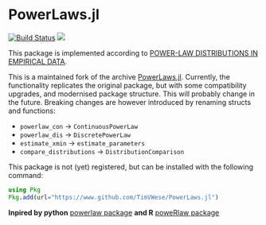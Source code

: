 # PowerLaws.jl

[![Build Status](https://github.com/TimVWese/PowerLaws.jl/actions/workflows/CI.yml/badge.svg?branch=master)](https://github.com/TimVWese/PowerLaws.jl/actions/workflows/CI.yml?query=branch%3Amaster)
[![](https://img.shields.io/badge/docs-dev-blue.svg)](https://timvwese.github.io/PowerLaws.jl/dev/)


This package is implemented according to [POWER-LAW DISTRIBUTIONS IN EMPIRICAL DATA](http://arxiv.org/pdf/0706.1062v2.pdf).


This is a maintained fork of the archive [PowerLaws.jl](https://github.com/johnybx/PowerLaws.jl).
Currently, the functionality replicates the original package, but with some compatibility upgrades, and modernised package structure.
This will probably change in the future.
Breaking changes are however introduced by renaming structs and functions:
- `powerlaw_con` -> `ContinuousPowerLaw`
- `powerlaw_dis` -> `DiscretePowerLaw`
- `estimate_xmin` -> `estimate_parameters`
- `compare_distributions` -> `DistributionComparison`

This package is not (yet) registered, but can be installed with the following command:
```julia
using Pkg
Pkg.add(url="https://www.github.com/TimVWese/PowerLaws.jl")
```

**Inpired by python** [powerlaw package](https://pypi.python.org/pypi/powerlaw)
**and R** [poweRlaw package](http://arxiv.org/pdf/1407.3492v1.pdf)
